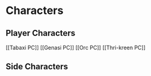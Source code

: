 # Characters

## Player Characters

[[Tabaxi PC]]
[[Genasi PC]]
[[Orc PC]]
[[Thri-kreen PC]]
## Side Characters
